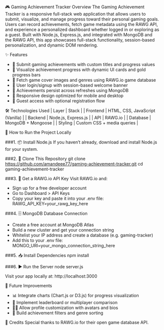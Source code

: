 🎮 Gaming Achievement Tracker
Overview
The Gaming Achievement Tracker is a responsive full-stack web application that allows users to submit, visualize, and manage progress toward their personal gaming goals. Users can record achievements, fetch game metadata using the RAWG API, and experience a personalized dashboard whether logged in or exploring as a guest.
Built with Node.js, Express.js, and integrated with MongoDB and the RAWG API, this app showcases full-stack functionality, session-based personalization, and dynamic DOM rendering.

✨ Features
- 📘 Submit gaming achievements with custom titles and progress values
- 🎨 Visualize achievement progress with dynamic UI cards and gold progress bars
- 🧠 Fetch game cover images and genres using RAWG.io game database
- 👤 User login/signup with session-based welcome banner
- 🔁 Achievements persist across refreshes using MongoDB
- 📱 Responsive design optimized for mobile and desktop
- 🔑 Guest access with optional registration flow

🛠 Technologies Used
| Layer | Stack | 
| Frontend | HTML, CSS, JavaScript (Vanilla) | 
| Backend | Node.js, Express.js | 
| API | RAWG.io | 
| Database | MongoDB + Mongoose | 
| Styling | Custom CSS + media queries | 



🚀 How to Run the Project Locally


###1. 📦 Install Node.js
If you haven’t already, download and install Node.js for your system.


###2. 🧱 Clone This Repository
git clone https://github.com/amandeee77/gaming-achievement-tracker.git
cd gaming-achievement-tracker


###3. 🔑 Get a RAWG.io API Key
Visit RAWG.io and:
- Sign up for a free developer account
- Go to Dashboard > API Keys
- Copy your key and paste it into your .env file:
RAWG_API_KEY=your_rawg_key_here


###4. 🗄️ MongoDB Database Connection
- Create a free account at MongoDB Atlas
- Build a new cluster and get your connection string
- Whitelist your IP address and create a database (e.g. gaming-tracker)
- Add this to your .env file:
MONGO_URI=your_mongo_connection_string_here


###5. 📥 Install Dependencies
npm install


###6. ▶️ Run the Server
node server.js


Visit your app locally at:
http://localhost:3000



📌 Future Improvements
- 📊 Integrate charts (Chart.js or D3.js) for progress visualization
- 🥇 Implement leaderboard or multiplayer comparison
- 🧑‍🎨 Allow profile customization with avatars and bios
- 🎯 Build achievement filters and genre sorting

💛 Credits
Special thanks to RAWG.io for their open game database API.



